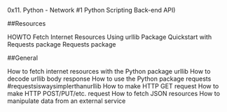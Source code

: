 0x11. Python - Network #1
Python
Scripting
Back-end
API)

##Resources

HOWTO Fetch Internet Resources Using urllib Package
Quickstart with Requests package
Requests package

##General

How to fetch internet resources with the Python package urllib
How to decode urllib body response
How to use the Python package requests #requestsiswaysimplerthanurllib
How to make HTTP GET request
How to make HTTP POST/PUT/etc. request
How to fetch JSON resources
How to manipulate data from an external service
